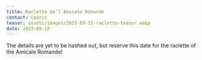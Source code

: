 ```yaml
---
title: Raclette de'l Amicale Romande
contact: Cedric
teaser: assets/images/2022-09-11-raclette-teaser.webp
date: 2023-09-10
---
```


The details are yet to be hashed out, but reserve this date for the raclette of
the Amicale Romande!
